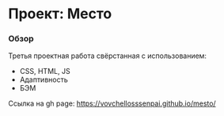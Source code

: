 # Проект: Место

### Обзор

Третья проектная работа свёрстанная с использованием:

- CSS, HTML, JS
- Адаптивность
- БЭМ

Ссылка на gh page: https://vovchellosssenpai.github.io/mesto/
